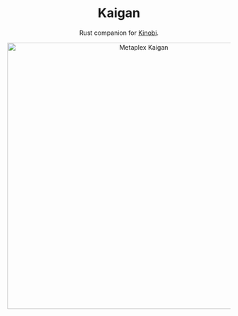 <h1 align="center">
  Kaigan
</h1>
<p align="center">
  Rust companion for <a href="https://github.com/metaplex-foundation/kinobi">Kinobi</a>.
</p>
<p align="center">
  <img width="600" alt="Metaplex Kaigan" src="https://github.com/metaplex-foundation/kaigan/assets/729235/450c4b42-632e-4398-bf55-ce8c501cc404" />
</p>
